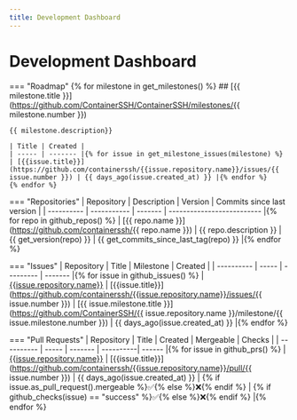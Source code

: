 ```yaml
---
title: Development Dashboard
---
```


<h1>Development Dashboard</h1>

=== "Roadmap"
    {% for milestone in get_milestones() %}
    ## [{{ milestone.title }}](https://github.com/ContainerSSH/ContainerSSH/milestones/{{ milestone.number }})
    
    {{ milestone.description}}
    
    | Title | Created |
    | ----- | ------- |{% for issue in get_milestone_issues(milestone) %}
    | [{{issue.title}}](https://github.com/containerssh/{{issue.repository.name}}/issues/{{ issue.number }}) | {{ days_ago(issue.created_at) }} |{% endfor %}
    {% endfor %}

=== "Repositories"
    | Repository | Description | Version | Commits since last version |
    | ---------- | ----------- | ------- | -------------------------- |{% for repo in github_repos() %}
    | [{{ repo.name }}](https://github.com/containerssh/{{ repo.name }}) | {{ repo.description }} | {{ get_version(repo) }} | {{ get_commits_since_last_tag(repo) }} |{% endfor %}

=== "Issues"
    | Repository | Title | Milestone | Created |
    | ---------- | ----- | --------- | ------- |{% for issue in github_issues() %}
    | [{{issue.repository.name}}](https://github.com/containerssh/{{issue.repository.name}}/issues) | [{{issue.title}}](https://github.com/containerssh/{{issue.repository.name}}/issues/{{ issue.number }}) | [{{ issue.milestone.title }}](https://github.com/ContainerSSH/{{ issue.repository.name }}/milestone/{{ issue.milestone.number }}) | {{ days_ago(issue.created_at) }} |{% endfor %}
    
=== "Pull Requests"
    | Repository | Title | Created | Mergeable | Checks |
    | ---------- | ----- | ------- | ----------| ------ |{% for issue in github_prs() %}
    | [{{issue.repository.name}}](https://github.com/containerssh/{{issue.repository.name}}/pulls) | [{{issue.title}}](https://github.com/containerssh/{{issue.repository.name}}/pull/{{ issue.number }}) | {{ days_ago(issue.created_at) }} | {% if issue.as_pull_request().mergeable %}✅{% else %}❌{% endif %} | {% if github_checks(issue) == "success" %}✅{% else %}❌{% endif %} |{% endfor %}

